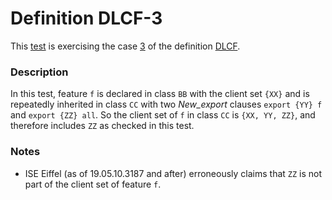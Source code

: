 # Definition DLCF-3

This [test](.) is exercising the case [3](../Readme.md) of the definition [DLCF](../../dlcf/Readme.md).

### Description

In this test, feature `f` is declared in class `BB` with the client set `{XX}` and is repeatedly inherited in class `CC` with two *New\_export* clauses `export {YY} f` and `export {ZZ} all`. So the client set of `f` in class `CC` is `{XX, YY, ZZ}`, and therefore includes `ZZ` as checked in this test.

### Notes

* ISE Eiffel (as of 19.05.10.3187 and after) erroneously claims that `ZZ` is not part of the client set of feature `f`.
